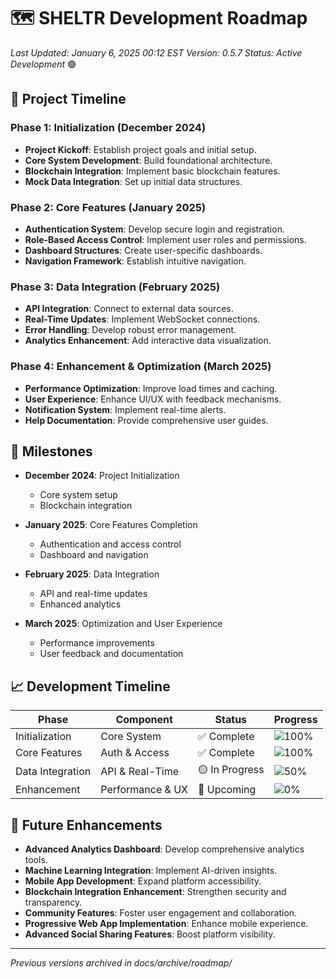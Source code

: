 # 🗺️ SHELTR Development Roadmap
*Last Updated: January 6, 2025 00:12 EST*
*Version: 0.5.7*
*Status: Active Development* 🟢

## 📜 Project Timeline

### Phase 1: Initialization (December 2024)
- **Project Kickoff**: Establish project goals and initial setup.
- **Core System Development**: Build foundational architecture.
- **Blockchain Integration**: Implement basic blockchain features.
- **Mock Data Integration**: Set up initial data structures.

### Phase 2: Core Features (January 2025)
- **Authentication System**: Develop secure login and registration.
- **Role-Based Access Control**: Implement user roles and permissions.
- **Dashboard Structures**: Create user-specific dashboards.
- **Navigation Framework**: Establish intuitive navigation.

### Phase 3: Data Integration (February 2025)
- **API Integration**: Connect to external data sources.
- **Real-Time Updates**: Implement WebSocket connections.
- **Error Handling**: Develop robust error management.
- **Analytics Enhancement**: Add interactive data visualization.

### Phase 4: Enhancement & Optimization (March 2025)
- **Performance Optimization**: Improve load times and caching.
- **User Experience**: Enhance UI/UX with feedback mechanisms.
- **Notification System**: Implement real-time alerts.
- **Help Documentation**: Provide comprehensive user guides.

## 🎯 Milestones

- **December 2024**: Project Initialization
  - Core system setup
  - Blockchain integration

- **January 2025**: Core Features Completion
  - Authentication and access control
  - Dashboard and navigation

- **February 2025**: Data Integration
  - API and real-time updates
  - Enhanced analytics

- **March 2025**: Optimization and User Experience
  - Performance improvements
  - User feedback and documentation

## 📈 Development Timeline

| Phase | Component | Status | Progress |
|-------|-----------|--------|----------|
| Initialization | Core System | ✅ Complete | ![100%](https://img.shields.io/badge/-100%25-success?style=flat-square) |
| Core Features | Auth & Access | ✅ Complete | ![100%](https://img.shields.io/badge/-100%25-success?style=flat-square) |
| Data Integration | API & Real-Time | 🟡 In Progress | ![50%](https://img.shields.io/badge/-50%25-yellow?style=flat-square) |
| Enhancement | Performance & UX | 🔵 Upcoming | ![0%](https://img.shields.io/badge/-0%25-lightgrey?style=flat-square) |

## 🌟 Future Enhancements
- **Advanced Analytics Dashboard**: Develop comprehensive analytics tools.
- **Machine Learning Integration**: Implement AI-driven insights.
- **Mobile App Development**: Expand platform accessibility.
- **Blockchain Integration Enhancement**: Strengthen security and transparency.
- **Community Features**: Foster user engagement and collaboration.
- **Progressive Web App Implementation**: Enhance mobile experience.
- **Advanced Social Sharing Features**: Boost platform visibility.

---
*Previous versions archived in docs/archive/roadmap/*